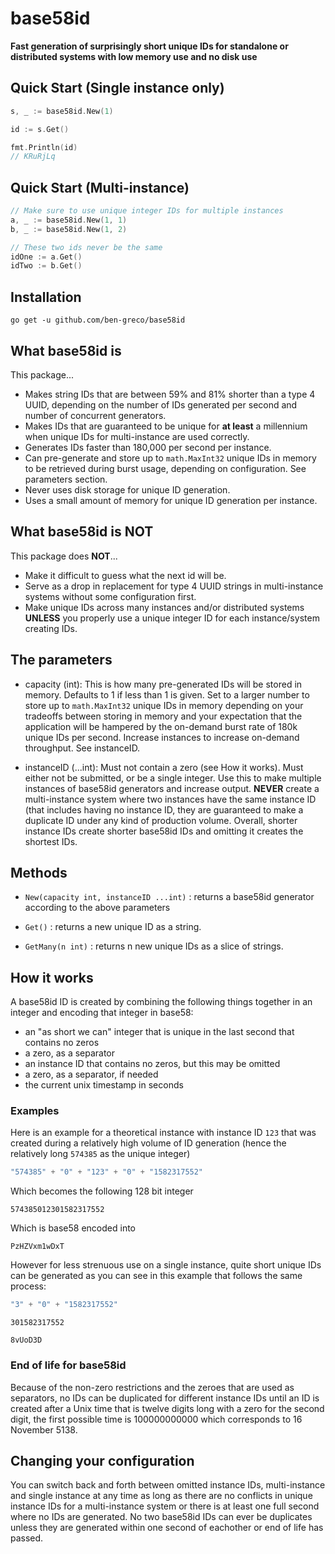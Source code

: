 # base58id

**Fast generation of surprisingly short unique IDs for standalone or distributed systems with low memory use 
and no disk use**

## Quick Start (Single instance only)

```go
s, _ := base58id.New(1)

id := s.Get()

fmt.Println(id)
// KRuRjLq
```

## Quick Start (Multi-instance)

```go
// Make sure to use unique integer IDs for multiple instances
a, _ := base58id.New(1, 1)
b, _ := base58id.New(1, 2)

// These two ids never be the same
idOne := a.Get()
idTwo := b.Get()
```

## Installation

`go get -u github.com/ben-greco/base58id`

## What base58id is

This package...
- Makes string IDs that are between 59% and 81% shorter than a type 4 UUID, depending on 
the number of IDs generated per second and number of concurrent generators.
- Makes IDs that are guaranteed to be unique for **at least** a millennium when unique IDs for multi-instance are used correctly.
- Generates IDs faster than 180,000 per second per instance.
- Can pre-generate and store up to `math.MaxInt32` unique IDs in memory to be retrieved during 
burst usage, depending on configuration. See parameters section. 
- Never uses disk storage for unique ID generation.
- Uses a small amount of memory for unique ID generation per instance.

## What base58id is NOT

This package does **NOT**...
- Make it difficult to guess what the next id will be.
- Serve as a drop in replacement for type 4 UUID strings in multi-instance systems without some configuration first.
- Make unique IDs across many instances and/or distributed systems **UNLESS** you properly use a unique 
integer ID for each instance/system creating IDs.

## The parameters

- capacity (int): This is how many pre-generated IDs will be stored in memory. Defaults to 1 if 
less than 1 is given. Set to a larger number to store up to `math.MaxInt32` unique IDs in memory 
depending on your tradeoffs between storing in memory and your expectation that the application 
will be hampered by the on-demand burst rate of 180k unique IDs per second. Increase instances 
to increase on-demand throughput. See instanceID.

- instanceID (...int): Must not contain a zero (see How it works). Must either not be submitted, 
or be a single integer. Use this to make multiple instances of base58id generators and increase 
output. **NEVER** create a multi-instance system where two instances have the same instance ID 
(that includes having no instance ID, 
they are guaranteed to make a duplicate ID under any kind of production volume. Overall, shorter 
instance IDs create shorter base58id IDs and omitting it creates the shortest IDs.

## Methods

- `New(capacity int, instanceID ...int)` : returns a base58id generator according to the above parameters

- `Get()` : returns a new unique ID as a string. 

- `GetMany(n int)` : returns n new unique IDs as a slice of strings.

## How it works

A base58id ID is created by combining the following things together in an integer and encoding 
that integer in base58:

- an "as short we can" integer that is unique in the last second that contains no zeros
- a zero, as a separator
- an instance ID that contains no zeros, but this may be omitted
- a zero, as a separator, if needed
- the current unix timestamp in seconds

### Examples

Here is an example for a theoretical instance with instance ID `123` that was created during a
relatively high volume of ID generation (hence the relatively long `574385` as the unique integer)

```go
"574385" + "0" + "123" + "0" + "1582317552"
```
Which becomes the following 128 bit integer
```
574385012301582317552
```
Which is base58 encoded into
```
PzHZVxm1wDxT
```

However for less strenuous use on a single instance, quite short unique IDs can be generated
 as you can see in this example that follows the same process:
```go
"3" + "0" + "1582317552"
```
```
301582317552
```
```
8vUoD3D
```

### End of life for base58id

Because of the non-zero restrictions and the zeroes that are used as separators, no IDs can be 
duplicated for different instance IDs until an ID is created after a Unix time that is twelve 
digits long with a zero for the second digit, the first possible time is 100000000000 which
 corresponds to 16 November 5138.


## Changing your configuration

You can switch back and forth between omitted instance IDs, multi-instance and single instance at 
any time as long as there are no conflicts in unique instance IDs for a multi-instance system or there 
is at least one full second where no IDs are generated. No two base58id IDs can ever be duplicates 
unless they are generated within one second of eachother or end of life has passed. 

